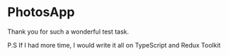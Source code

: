 # PhotosApp

Thank you for such a wonderful test task.

P.S If I had more time, I would write it all on TypeScript and Redux Toolkit
